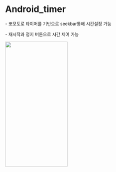 # Android_timer

<p>- 뽀모도로 타이머를 기반으로 seekbar통해 시간설정 가능</p>
<p>- 재시작과 정지 버튼으로 시간 제어 가능</p>


<img src="https://user-images.githubusercontent.com/91821680/203549017-5f810a9c-1013-48b5-97ae-71065b5e5c53.gif" width="200" height="400"/>
